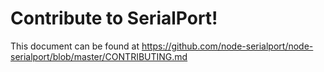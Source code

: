 # Contribute to SerialPort!

This document can be found at https://github.com/node-serialport/node-serialport/blob/master/CONTRIBUTING.md
